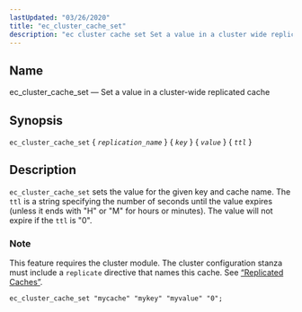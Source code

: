 ```yaml
---
lastUpdated: "03/26/2020"
title: "ec_cluster_cache_set"
description: "ec cluster cache set Set a value in a cluster wide replicated cache ec cluster cache set replication name key value ttl ec cluster cache set sets the value for the given key and cache name The ttl is a string specifying the number of seconds until the value expires..."
---
```


<a name="sieve.ref.ec_cluster_cache_set"></a> 
## Name

ec_cluster_cache_set — Set a value in a cluster-wide replicated cache

## Synopsis

`ec_cluster_cache_set` { *`replication_name`* } { *`key`* } { *`value`* } { *`ttl`* }

<a name="idp29267584"></a> 
## Description

`ec_cluster_cache_set` sets the value for the given key and cache name. The `ttl` is a string specifying the number of seconds until the value expires (unless it ends with "H" or "M" for hours or minutes). The value will not expire if the `ttl` is "0".

### Note

This feature requires the cluster module. The cluster configuration stanza must include a `replicate` directive that names this cache. See [“Replicated Caches”](/momentum/3/3-reference/3-reference-cluster-config-replication#cluster.replicatedcache).

<a name="example.ec_cluster_cache_set"></a> 


`ec_cluster_cache_set "mycache" "mykey" "myvalue" "0";`